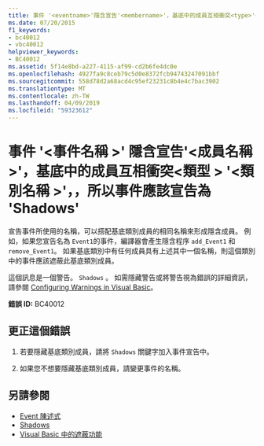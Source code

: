 ```yaml
---
title: 事件 '<eventname>'隱含宣告'<membername>'，基底中的成員互相衝突<type>'<classname>'，所以事件應該宣告為 'Shadows'
ms.date: 07/20/2015
f1_keywords:
- bc40012
- vbc40012
helpviewer_keywords:
- BC40012
ms.assetid: 5f14e8bd-a227-4115-af99-cd2b6fe4dc0e
ms.openlocfilehash: 4927fa9c8ceb79c5d0e8372fcb94743247091bbf
ms.sourcegitcommit: 558d78d2a68acd4c95ef23231c8b4e4c7bac3902
ms.translationtype: MT
ms.contentlocale: zh-TW
ms.lasthandoff: 04/09/2019
ms.locfileid: "59323612"
---
```

# <a name="event-eventname-implicitly-declares-membername-which-conflicts-with-a-member-in-the-base-type-classname-and-so-the-event-should-be-declared-shadows"></a>事件 '\<事件名稱 >' 隱含宣告'\<成員名稱 >'，基底中的成員互相衝突\<類型 > '\<類別名稱 >'，，所以事件應該宣告為 'Shadows'
宣告事件所使用的名稱，可以搭配基底類別成員的相同名稱來形成隱含成員。 例如，如果您宣告名為 `Event1`的事件，編譯器會產生隱含程序 `add_Event1` 和 `remove_Event1`。 如果基底類別中有任何成員具有上述其中一個名稱，則這個類別中的事件應該遮蔽此基底類別成員。  
  
 這個訊息是一個警告。 `Shadows` 。 如需隱藏警告或將警告視為錯誤的詳細資訊，請參閱 [Configuring Warnings in Visual Basic](/visualstudio/ide/configuring-warnings-in-visual-basic)。  
  
 **錯誤 ID:** BC40012  
  
## <a name="to-correct-this-error"></a>更正這個錯誤  
  
1. 若要隱藏基底類別成員，請將 `Shadows` 關鍵字加入事件宣告中。  
  
2. 如果您不想要隱藏基底類別成員，請變更事件的名稱。  
  
## <a name="see-also"></a>另請參閱

- [Event 陳述式](../../visual-basic/language-reference/statements/event-statement.md)
- [Shadows](../../visual-basic/language-reference/modifiers/shadows.md)
- [Visual Basic 中的遮蔽功能](../../visual-basic/programming-guide/language-features/declared-elements/shadowing.md)
